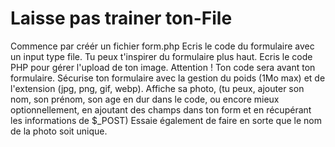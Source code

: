 # Laisse pas trainer ton-File

Commence par créér un fichier form.php
Ecris le code du formulaire avec un input type file. Tu peux t'inspirer du formulaire plus haut.
Ecris le code PHP pour gérer l'upload de ton image. Attention ! Ton code sera avant ton formulaire. 
Sécurise ton formulaire avec la gestion du poids (1Mo max) et de l'extension (jpg, png, gif, webp). 
Affiche sa photo, (tu peux, ajouter son nom, son prénom, son age en dur dans le code, ou encore mieux optionnellement, en ajoutant des champs dans ton form et en récupérant les informations de $_POST)
Essaie également de faire en sorte que le nom de la photo soit unique.
